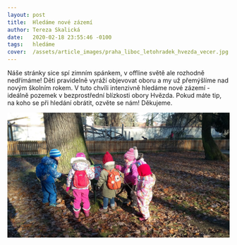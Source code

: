 ```yaml
---
layout: post
title:  Hledáme nové zázemí
author: Tereza Skalická
date:   2020-02-18 23:55:46 -0100
tags:   hledáme
cover:  /assets/article_images/praha_liboc_letohradek_hvezda_vecer.jpg
---
```


Náše stránky sice spí zimním spánkem, v offline světě ale rozhodně nedřímáme! Děti pravidelně vyráží objevovat oboru a my už přemýšlíme nad novým školním rokem. V tuto chvíli intenzivně hledáme nové zázemí - ideálně pozemek v bezprostřední blízkosti obory Hvězda. Pokud máte tip, na koho se při hledání obrátit, ozvěte se nám! Děkujeme.

![Děti u památného stromu](/assets/article_images/u_pamatneho_stromu.jpg)
